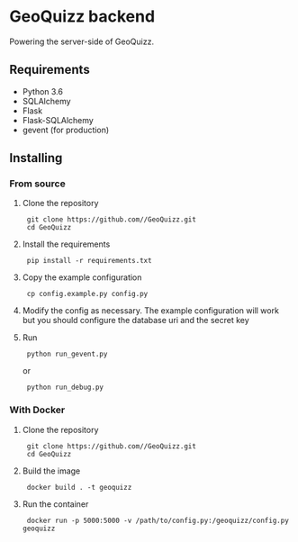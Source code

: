 # GeoQuizz backend

Powering the server-side of GeoQuizz.

## Requirements

* Python 3.6
* SQLAlchemy
* Flask
* Flask-SQLAlchemy
* gevent (for production)

## Installing

### From source

1. Clone the repository

        git clone https://github.com//GeoQuizz.git
        cd GeoQuizz

2. Install the requirements

        pip install -r requirements.txt

3. Copy the example configuration

        cp config.example.py config.py

4. Modify the config as necessary. The example configuration will work but you should configure the database uri and the secret key

5. Run

        python run_gevent.py

   or

        python run_debug.py

### With Docker

1. Clone the repository

        git clone https://github.com//GeoQuizz.git
        cd GeoQuizz

2. Build the image

        docker build . -t geoquizz

3. Run the container

        docker run -p 5000:5000 -v /path/to/config.py:/geoquizz/config.py geoquizz